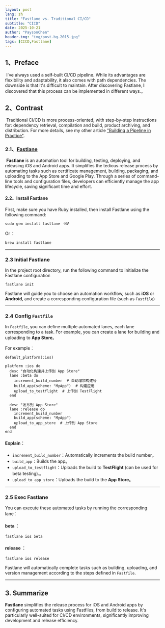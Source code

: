 ```yaml
---
layout: post
lang: zh
title: "Fastlane vs. Traditional CI/CD"
subtitle: "CICD"
date: 2025-10-21
author: "PaysonChen"
header-img: "img/post-bg-2015.jpg"
tags: [CICD,Fastlane]
---
```


## 1、Preface

​	I've always used a self-built CI/CD pipeline. While its advantages are flexibility and adaptability, it also comes with path dependencies. The downside is that it's difficult to maintain. After discovering Fastlane, I discovered that this process can be implemented in different ways.。

## 2、Contrast

​	Traditional CI/CD is more process-oriented, with step-by-step instructions for: dependency retrieval, compilation and build, product archiving, and distribution. For more details, see my other article ["Building a Pipeline in Practice"](https://paysonchen.cn/zh/%E6%9E%84%E5%BB%BA%E6%B5%81%E6%B0%B4%E7%BA%BF%E5%AE%9E%E8%B7%B5/).

### 2.1、[Fastlane](https://fastlane.tools/) 

​	**Fastlane** is an automation tool for building, testing, deploying, and releasing iOS and Android apps. It simplifies the tedious release process by automating tasks such as certificate management, building, packaging, and uploading to the App Store and Google Play. Through a series of command-line tools and configuration files, developers can efficiently manage the app lifecycle, saving significant time and effort.


#### 2.2、Install Fastlane

First, make sure you have Ruby installed, then install Fastlane using the following command:

```
sudo gem install fastlane -NV
```

Or：

```
brew install fastlane
```

------

### 2.3 Initial Fastlane

In the project root directory, run the following command to initialize the Fastlane configuration

```
fastlane init
```

Fastlane  will guide you to choose an automation workflow, such as **iOS** or **Android**, and create a corresponding configuration file (such as `Fastfile`)

------

### 2.4 Config `Fastfile`

In `Fastfile`, you can define multiple automated lanes, each lane corresponding to a task. For example, you can create a lane for building and uploading to **App Store**。

For example：

```
default_platform(:ios)

platform :ios do
  desc "自动化构建并上传到 App Store"
  lane :beta do
    increment_build_number  # 自动增加构建号
    build_app(scheme: "MyApp")  # 构建应用
    upload_to_testflight  # 上传到 TestFlight
  end

  desc "发布到 App Store"
  lane :release do
    increment_build_number
    build_app(scheme: "MyApp")
    upload_to_app_store  # 上传到 App Store
  end
end
```

#### Explain：

- `increment_build_number`：Automatically increments the build number。
- `build_app`：Builds the app。
- `upload_to_testflight`：Uploads the build to **TestFlight** (can be used for beta testing).。
- `upload_to_app_store`：Uploads the build to the **App Store**。

------

### 2.5 Exec Fastlane

You can execute these automated tasks by running the corresponding lane：

#### beta ：

```
fastlane ios beta
```

#### release ：

```
fastlane ios release
```

Fastlane will automatically complete tasks such as building, uploading, and version management according to the steps defined in `Fastfile`.



------

## 3. Summarize

**Fastlane**  simplifies the release process for iOS and Android apps by configuring automated tasks using Fastfiles, from build to release. It's particularly well-suited for CI/CD environments, significantly improving development and release efficiency.
